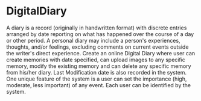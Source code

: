 # DigitalDiary
A diary is a record (originally in handwritten format) with discrete entries arranged by date reporting on what has happened over the course of a day or other period. A personal diary may include a person's experiences, thoughts, and/or feelings, excluding comments on current events outside the writer's direct experience. Create an online Digital Diary where user can create memories with date specified, can upload images to any specific memory, modify the existing memory and can delete any specific memory from his/her diary. Last Modification date is also recorded in the system. One unique feature of the system is a user can set the importance (high, moderate, less important) of any event. Each user can be identified by the system.
